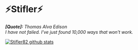 # ⚡Stifler⚡
***[Quote]:*** _Thomas Alva Edison <br> I have not failed. I've just found 10,000 ways that won't work._



<!--
**⚡Stifler82/Stifle82⚡r** is a ✨ _special_ ✨ repository because its `README.md` (this file) appears on your GitHub profile.

Here are some ideas to get you started:

- 🔭 I’m currently working on ...
- 🌱 I’m currently learning ...
- 👯 I’m looking to collaborate on ...
- 🤔 I’m looking for help with ...
- 💬 Ask me about ...
- 📫 How to reach me: ...
- 😄 Pronouns: ...
- ⚡ Fun fact: ...
-->

[![Stifler82 github stats](https://github-readme-stats.vercel.app/api?username=Stifler82&show_icons=true)](https://github.com/Stifler82/github-readme-stats)

